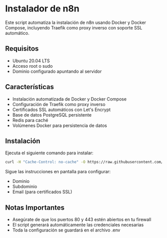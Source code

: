 # Instalador de n8n

Este script automatiza la instalación de n8n usando Docker y Docker Compose, incluyendo Traefik como proxy inverso con soporte SSL automático.

## Requisitos

- Ubuntu 20.04 LTS
- Acceso root o sudo
- Dominio configurado apuntando al servidor

## Características

- Instalación automatizada de Docker y Docker Compose
- Configuración de Traefik como proxy inverso
- Certificados SSL automáticos con Let's Encrypt
- Base de datos PostgreSQL persistente
- Redis para caché
- Volúmenes Docker para persistencia de datos

## Instalación

Ejecuta el siguiente comando para instalar:

```bash
curl -H "Cache-Control: no-cache" -O https://raw.githubusercontent.com/quirox93/n8n-installer/main/n8n-installer.sh && chmod +x n8n-installer.sh && ./n8n-installer.sh
```

Sigue las instrucciones en pantalla para configurar:

- Dominio
- Subdominio
- Email (para certificados SSL)

## Notas Importantes

- Asegúrate de que los puertos 80 y 443 estén abiertos en tu firewall
- El script generará automáticamente las credenciales necesarias
- Toda la configuración se guardará en el archivo .env
